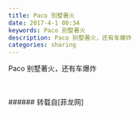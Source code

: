 ```yaml
---
title: Paco 別墅著火
date: 2017-4-1 00:34
keywords: Paco 別墅著火
description: Paco 别墅著火，还有车爆炸
categories: sharing
---
```

<td class="t_f" id="postmessage_635611">

Paco 别墅著火，还有车爆炸<br/>
<img alt="" border="0" class="zoom" data-cf-modified-271c0f7edf4efbb1a2d707ae-="" file="http://www.flw.ph/data/appbyme/upload/image/201704/01/aB36Yk40KvK2.jpg" id="aimg_wZaae" lazyloadthumb="1" onclick="" onmouseover="" src="http://www.flw.ph/data/appbyme/upload/image/201704/01/aB36Yk40KvK2.jpg"/><br/>
<br/>
<img alt="" border="0" class="zoom" data-cf-modified-271c0f7edf4efbb1a2d707ae-="" file="http://www.flw.ph/data/appbyme/upload/image/201704/01/IwhYUEFVDGMp.jpg" id="aimg_PEff6" lazyloadthumb="1" onclick="" onmouseover="" src="http://www.flw.ph/data/appbyme/upload/image/201704/01/IwhYUEFVDGMp.jpg"/><br/>
<br/>
</td>
###### 转载自[菲龙网]